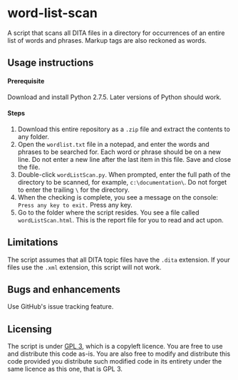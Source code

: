 # word-list-scan

A script that scans all DITA files in a directory for occurrences of an entire list of words and phrases. Markup tags are also reckoned as words.

## Usage instructions

#### Prerequisite

Download and install Python 2.7.5. Later versions of Python should work.

#### Steps

1. Download this entire repository as a `.zip` file and extract the contents to any folder.
2. Open the `wordlist.txt` file in a notepad, and enter the words and phrases to be searched for. Each word or phrase should be on a new line. Do not enter a new line after the last item in this file. Save and close the file.
3. Double-click `wordListScan.py`. When prompted, enter the full path of the directory to be scanned, for example, `c:\documentation\`. Do not forget to enter the trailing `\` for the directory.
4. When the checking is complete, you see a message on the console: `Press any key to exit.` Press any key.
5. Go to the folder where the script resides. You see a file called `wordListScan.html`. This is the report file for you to read and act upon.
 
## Limitations

The script assumes that all DITA topic files have the `.dita` extension. If your files use the `.xml` extension, this script will not work.

## Bugs and enhancements

Use GitHub's issue tracking feature.

## Licensing

The script is under [GPL 3](https://opensource.org/licenses/GPL-3.0), which is a copyleft licence. You are free to use and distribute this code as-is. You are also free to modify and distribute this code provided you distribute such modified code in its entirety under the same licence as this one, that is GPL 3.